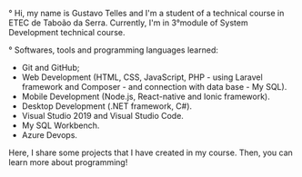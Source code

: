 ° Hi, my name is Gustavo Telles and I'm a student of a technical course in ETEC de Taboão da Serra. Currently, I'm in 3°module of System Development technical course.

° Softwares, tools and programming languages learned:
- Git and GitHub;
- Web Development (HTML, CSS, JavaScript, PHP - using Laravel framework and Composer - and connection with data base - My SQL).
- Mobile Development (Node.js, React-native and Ionic framework).
- Desktop Development (.NET framework, C#).
- Visual Studio 2019 and Visual Studio Code.
- My SQL Workbench.
- Azure Devops.

Here, I share some projects that I have created in my course. Then, you can learn more about programming!
